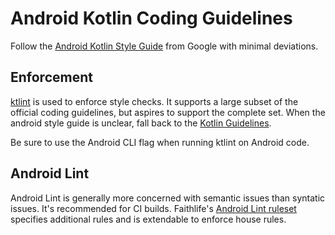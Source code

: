 
# Android Kotlin Coding Guidelines

Follow the [Android Kotlin Style Guide](https://developer.android.com/kotlin/style-guide) from Google with minimal deviations.

## Enforcement

[ktlint](https://github.com/pinterest/ktlint/) is used to enforce style checks. It supports a large subset of the official coding guidelines, but aspires to support the complete set. When the android style guide is unclear, fall back to the [Kotlin Guidelines](kotlin.md).

Be sure to use the Android CLI flag when running ktlint on Android code.

## Android Lint

Android Lint is generally more concerned with semantic issues than syntatic issues. It's recommended for CI builds. Faithlife's [Android Lint ruleset](https://github.com/Faithlife/AndroidLint/) specifies additional rules and is extendable to enforce house rules.
